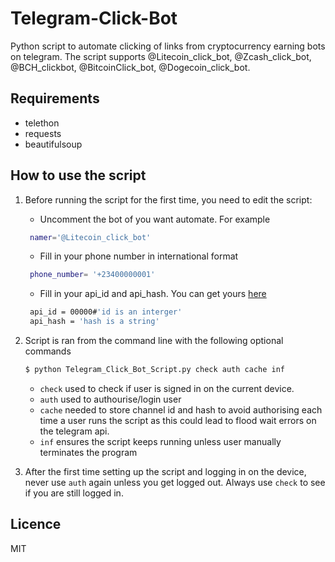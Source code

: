 # Telegram-Click-Bot
Python script to automate clicking of links from cryptocurrency earning bots on telegram.
The script supports @Litecoin_click_bot, @Zcash_click_bot, @BCH_clickbot, @BitcoinClick_bot, @Dogecoin_click_bot.


## Requirements
* telethon
* requests
* beautifulsoup

## How to use the script
1. Before running the script for the first time, you need to edit the script:
   - Uncomment the bot of you want automate. For example
   ```sh
    namer='@Litecoin_click_bot'
   ```

      - Fill in your phone number in international format
   ```sh
    phone_number= '+23400000001'
   ```
      - Fill in your api_id and api_hash. You can get yours [ here ](https://core.telegram.org/api/obtaining_api_id)
   ```sh
    api_id = 00000#'id is an interger'
    api_hash = 'hash is a string'
   ```
2. Script is ran from the command line with the following optional commands
   ```sh
   $ python Telegram_Click_Bot_Script.py check auth cache inf
   ```
      * `check` used to check if user is signed in on the current device.
      * `auth` used to authourise/login user
      * `cache` needed to store channel id and hash to avoid authorising each time a user runs the script as this could lead to flood wait errors on the telegram api.
      * `inf` ensures the script keeps running unless user manually terminates the program
3. After the first time setting up the script and logging in on the device, never use `auth` again unless you get logged out. Always use `check` to see if you are still logged in.

## Licence
MIT
